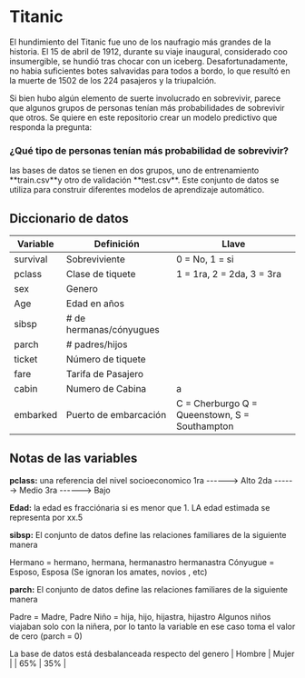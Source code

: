 # Titanic

<div aling="center">
El hundimiento del Titanic fue uno de los naufragio más grandes de la historia. El 15 de abril de 1912, durante su viaje inaugural, considerado coo insumergible, se hundió tras chocar con un iceberg. Desafortunadamente, no habia suficientes botes salvavidas para todos a bordo, lo que resultó en la muerte de 1502 de los 224 pasajeros y la triupalción. 

Si bien hubo algún elemento de suerte involucrado en sobrevivir, parece que algunos grupos de personas tenían más probabilidades de sobrevivir que otros. Se quiere en este repositorio crear un modelo predictivo que responda la pregunta:
</div>

### ¿Qué tipo de personas tenían más probabilidad de sobrevivir?

<div aling="center">
las bases de datos se tienen en dos grupos, uno de entrenamiento **train.csv**y otro de validación **test.csv**. Este conjunto de datos se utiliza para construir diferentes modelos de aprendizaje automático.
</div>

## Diccionario de datos 

| Variable | Definición |Llave
| ------------- | ------------- |-------------- |
| survival      | Sobreviviente              | 0 = No, 1 = si
| pclass        | Clase de tiquete           | 1 = 1ra, 2 = 2da, 3 = 3ra |
| sex           | Genero                     |  |
| Age           | Edad en años               |  |
| sibsp         | # de hermanas/cónyugues    |  |
| parch         | # padres/hijos             |  |
| ticket        | Número de tiquete          |  |
| fare          | Tarifa de Pasajero         |  |
| cabin         | Numero de Cabina           |a |
| embarked      | Puerto de embarcación      | C = Cherburgo Q = Queenstown, S = Southampton |



## Notas de las variables

**pclass:** una referencia  del nivel socioeconomico 
1ra ------> Alto
2da ------> Medio
3ra ------> Bajo

**Edad:** la edad es fracciónaria si es menor que 1. LA edad estimada se representa por xx.5

**sibsp:** El conjunto de datos define las relaciones familiares de la siguiente manera 

Hermano = hermano, hermana, hermanastro hermanastra
Cónyugue = Esposo, Esposa (Se ignoran los amates, novios , etc)

**parch:** El conjunto de datos define las relaciones familiares de la siguiente manera 

Padre = Madre, Padre
Niño = hija, hijo, hijastra, hijastro
Algunos niños viajaban solo con la niñera, por lo tanto la variable en ese caso toma el valor de cero (parch = 0)

La base de datos está desbalanceada respecto del genero
| Hombre | Mujer |
| 65%    |  35%  |



